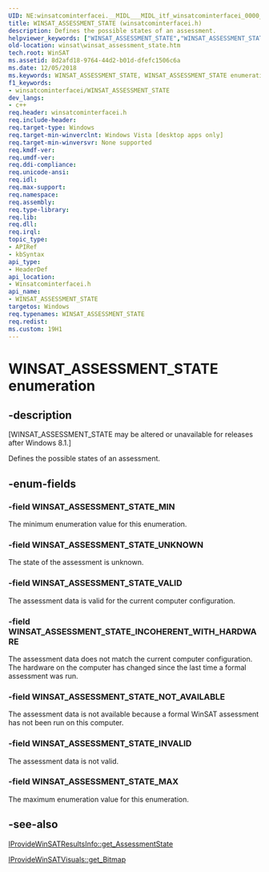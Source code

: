 ```yaml
---
UID: NE:winsatcominterfacei.__MIDL___MIDL_itf_winsatcominterfacei_0000_0000_0002
title: WINSAT_ASSESSMENT_STATE (winsatcominterfacei.h)
description: Defines the possible states of an assessment.
helpviewer_keywords: ["WINSAT_ASSESSMENT_STATE","WINSAT_ASSESSMENT_STATE enumeration [WinSAT]","WINSAT_ASSESSMENT_STATE_INCOHERENT_WITH_HARDWARE","WINSAT_ASSESSMENT_STATE_INVALID","WINSAT_ASSESSMENT_STATE_MAX","WINSAT_ASSESSMENT_STATE_MIN","WINSAT_ASSESSMENT_STATE_NOT_AVAILABLE","WINSAT_ASSESSMENT_STATE_UNKNOWN","WINSAT_ASSESSMENT_STATE_VALID","winsat.winsat_assessment_state","winsatcominterfacei/WINSAT_ASSESSMENT_STATE","winsatcominterfacei/WINSAT_ASSESSMENT_STATE_INCOHERENT_WITH_HARDWARE","winsatcominterfacei/WINSAT_ASSESSMENT_STATE_INVALID","winsatcominterfacei/WINSAT_ASSESSMENT_STATE_MAX","winsatcominterfacei/WINSAT_ASSESSMENT_STATE_MIN","winsatcominterfacei/WINSAT_ASSESSMENT_STATE_NOT_AVAILABLE","winsatcominterfacei/WINSAT_ASSESSMENT_STATE_UNKNOWN","winsatcominterfacei/WINSAT_ASSESSMENT_STATE_VALID"]
old-location: winsat\winsat_assessment_state.htm
tech.root: WinSAT
ms.assetid: 8d2afd18-9764-44d2-b01d-dfefc1506c6a
ms.date: 12/05/2018
ms.keywords: WINSAT_ASSESSMENT_STATE, WINSAT_ASSESSMENT_STATE enumeration [WinSAT], WINSAT_ASSESSMENT_STATE_INCOHERENT_WITH_HARDWARE, WINSAT_ASSESSMENT_STATE_INVALID, WINSAT_ASSESSMENT_STATE_MAX, WINSAT_ASSESSMENT_STATE_MIN, WINSAT_ASSESSMENT_STATE_NOT_AVAILABLE, WINSAT_ASSESSMENT_STATE_UNKNOWN, WINSAT_ASSESSMENT_STATE_VALID, winsat.winsat_assessment_state, winsatcominterfacei/WINSAT_ASSESSMENT_STATE, winsatcominterfacei/WINSAT_ASSESSMENT_STATE_INCOHERENT_WITH_HARDWARE, winsatcominterfacei/WINSAT_ASSESSMENT_STATE_INVALID, winsatcominterfacei/WINSAT_ASSESSMENT_STATE_MAX, winsatcominterfacei/WINSAT_ASSESSMENT_STATE_MIN, winsatcominterfacei/WINSAT_ASSESSMENT_STATE_NOT_AVAILABLE, winsatcominterfacei/WINSAT_ASSESSMENT_STATE_UNKNOWN, winsatcominterfacei/WINSAT_ASSESSMENT_STATE_VALID
f1_keywords:
- winsatcominterfacei/WINSAT_ASSESSMENT_STATE
dev_langs:
- c++
req.header: winsatcominterfacei.h
req.include-header: 
req.target-type: Windows
req.target-min-winverclnt: Windows Vista [desktop apps only]
req.target-min-winversvr: None supported
req.kmdf-ver: 
req.umdf-ver: 
req.ddi-compliance: 
req.unicode-ansi: 
req.idl: 
req.max-support: 
req.namespace: 
req.assembly: 
req.type-library: 
req.lib: 
req.dll: 
req.irql: 
topic_type:
- APIRef
- kbSyntax
api_type:
- HeaderDef
api_location:
- Winsatcominterfacei.h
api_name:
- WINSAT_ASSESSMENT_STATE
targetos: Windows
req.typenames: WINSAT_ASSESSMENT_STATE
req.redist: 
ms.custom: 19H1
---
```


# WINSAT_ASSESSMENT_STATE enumeration


## -description


<p class="CCE_Message">[WINSAT_ASSESSMENT_STATE may be altered or unavailable for releases after Windows 8.1.]

Defines the possible states of an assessment.


## -enum-fields




### -field WINSAT_ASSESSMENT_STATE_MIN

The minimum enumeration value for this enumeration.


### -field WINSAT_ASSESSMENT_STATE_UNKNOWN

The state of the assessment is unknown.


### -field WINSAT_ASSESSMENT_STATE_VALID

The assessment data is valid for the current computer configuration.


### -field WINSAT_ASSESSMENT_STATE_INCOHERENT_WITH_HARDWARE

The assessment data does not match the current computer configuration. The hardware on the computer has changed since the last time a formal assessment was run.


### -field WINSAT_ASSESSMENT_STATE_NOT_AVAILABLE

The assessment data is not available because a formal WinSAT assessment has not been run on this computer.


### -field WINSAT_ASSESSMENT_STATE_INVALID

The assessment data is not valid.


### -field WINSAT_ASSESSMENT_STATE_MAX

The maximum enumeration value for this enumeration.


## -see-also




<a href="https://docs.microsoft.com/windows/desktop/api/winsatcominterfacei/nf-winsatcominterfacei-iprovidewinsatresultsinfo-get_assessmentstate">IProvideWinSATResultsInfo::get_AssessmentState</a>



<a href="https://docs.microsoft.com/windows/desktop/api/winsatcominterfacei/nf-winsatcominterfacei-iprovidewinsatvisuals-get_bitmap">IProvideWinSATVisuals::get_Bitmap</a>
 

 

